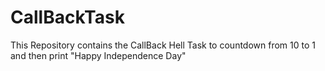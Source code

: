 # CallBackTask

This Repository contains the CallBack Hell Task to countdown from 10 to 1 and then print "Happy Independence Day"
